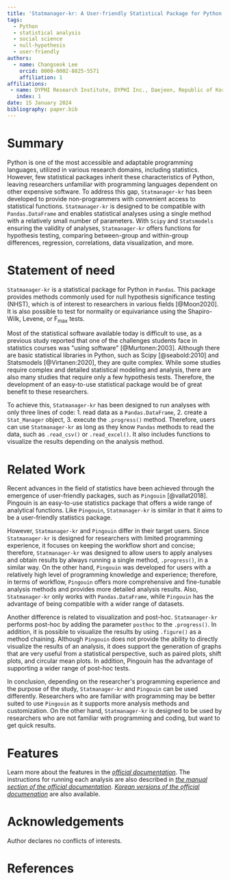 ```yaml
---
title: 'Statmanager-kr: A User-friendly Statistical Package for Python in Pandas'
tags:
  - Python
  - statistical analysis
  - social science
  - null-hypothesis
  - user-friendly
authors:
  - name: Changseok Lee
    orcid: 0000-0002-8825-5571
    affiliation: 1
affiliations:
 - name: DYPHI Research Institute, DYPHI Inc., Daejeon, Republic of Korea
   index: 1
date: 15 January 2024
bibliography: paper.bib
---
```


# Summary

Python is one of the most accessible and adaptable programming languages, utilized in various research domains, including statistics. However, few statistical packages inherit these characteristics of Python, leaving researchers unfamiliar with programming languages dependent on other expensive software. To address this gap, `Statmanager-kr` has been developed to provide non-programmers with convenient access to statistical functions. `Statmanager-kr` is designed to be compatible with `Pandas.DataFrame` and enables statistical analyses using a single method with a relatively small number of parameters. With `Scipy` and `Statsmodels` ensuring the validity of analyses, `Statmanager-kr` offers functions for hypothesis testing, comparing between-group and within-group differences, regression, correlations, data visualization, and more.

# Statement of need

`Statmanager-kr` is a statistical package for Python in `Pandas`. This package provides methods commonly used for null hypothesis significance testing (NHST), which is of interest to researchers in various fields [@Moon2020]. It is also possible to test for normality or equivariance using the Shapiro-Wilk, Levene, or F<sub>max</sub> tests. 

Most of the statistical software available today is difficult to use, as a previous study reported that one of the challenges students face in statistics courses was "using software" [@Murtonen:2003]. Although there are basic statistical libraries in Python, such as Scipy [@seabold:2010] and Statsmodels [@Virtanen:2020], they are quite complex. While some studies require complex and detailed statistical modeling and analysis, there are also many studies that require only a few hypothesis tests. Therefore, the development of an easy-to-use statistical package would be of great benefit to these researchers. 

To achieve this, `Statmanager-kr` has been designed to run analyses with only three lines of code: 1. read data as a `Pandas.DataFrame`, 2. create a `Stat_Manager` object, 3. execute the `.progress()` method. Therefore, users can use `Statmanager-kr` as long as they know `Pandas` methods to read the data, such as `.read_csv()` or `.read_excel()`. It also includes functions to visualize the results depending on the analysis method.


# Related Work

Recent advances in the field of statistics have been achieved through the emergence of user-friendly packages, such as `Pingouin` [@vallat2018]. Pingouin is an easy-to-use statistics package that offers a wide range of analytical functions. Like `Pingouin`, `Statmanager-kr` is similar in that it aims to be a user-friendly statistics package. 

However, `Statmanager-kr` and `Pingouin` differ in their target users. Since `Statmanager-kr` is designed for researchers with limited programming experience, it focuses on keeping the workflow short and concise; therefore, `Statmanager-kr` was designed to allow users to apply analyses and obtain results by always running a single method, `.progress()`, in a similar way. On the other hand, `Pingouin` was developed for users with a relatively high level of programming knowledge and experience; therefore, in terms of workflow, `Pingouin` offers more comprehensive and fine-tunable analysis methods and provides more detailed analysis results. Also, `Statmanager-kr` only works with `Pandas.DataFrame`, while `Pingouin` has the advantage of being compatible with a wider range of datasets. 

Another difference is related to visualization and post-hoc. `Statmanager-kr` performs post-hoc by adding the parameter `posthoc` to the `.progress()`. In addition, it is possible to visualize the results by using `.figure()` as a method chaining. Although `Pingouin` does not provide the ability to directly visualize the results of an analysis, it does support the generation of graphs that are very useful from a statistical perspective, such as paired plots, shift plots, and circular mean plots. In addition, Pingouin has the advantage of supporting a wider range of post-hoc tests. 

In conclusion, depending on the researcher's programming experience and the purpose of the study, `Statmanager-kr` and `Pingouin` can be used differently. Researchers who are familiar with programming may be better suited to use `Pingouin` as it supports more analysis methods and customization. On the other hand, `Statmanager-kr` is designed to be used by researchers who are not familiar with programming and coding, but want to get quick results.

# Features

Learn more about the features in the *[official documentation](https://cslee145.notion.site/60cbfcbc90614fe990e02ab8340630cc?v=4991650ae5ce4427a215d1043802f5c0)*. The instructions for running each analysis are also described in *[the manual section of the official documentation](https://cslee145.notion.site/Statmanager-kr-Official-Documentation-74a610c12881402d96dc5d1654f97433#be93db7f4159419fa73eb324d6567793)*. *[Korean versions of the official documenation](https://cslee145.notion.site/fd776d4f9a4f4c9db2cf1bbe60726971?v=3b2b237555fc4cd3a41a8da337d80c01)* are also available.



# Acknowledgements

Author declares no conflicts of interests.

# References